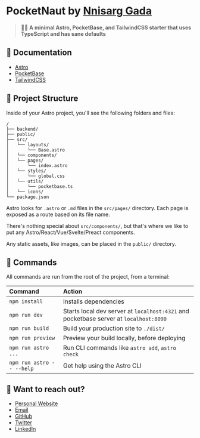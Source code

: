 # PocketNaut by [Nnisarg Gada](https://nnisarg.in)

> 🧑‍🚀 **A minimal Astro, PocketBase, and TailwindCSS starter that uses TypeScript and has sane defaults**

## 📖 Documentation

- [Astro](https://docs.astro.build)
- [PocketBase](https://pocketbase.io/docs)
- [TailwindCSS](https://tailwindcss.com/docs)

## 🚀 Project Structure

Inside of your Astro project, you'll see the following folders and files:

```text
/
├── backend/
├── public/
├── src/
│   └── layouts/
│       └── Base.astro
│   └── components/
│   └── pages/
│       └── index.astro
│   └── styles/
│       └── global.css
│   └── utils/
│       └── pocketbase.ts
│   └── icons/
└── package.json
```

Astro looks for `.astro` or `.md` files in the `src/pages/` directory. Each page is exposed as a route based on its file name.

There's nothing special about `src/components/`, but that's where we like to put any Astro/React/Vue/Svelte/Preact components.

Any static assets, like images, can be placed in the `public/` directory.

## 🧞 Commands

All commands are run from the root of the project, from a terminal:

| Command                   | Action                                                                                |
| :------------------------ | :------------------------------------------------------------------------------------ |
| `npm install`             | Installs dependencies                                                                 |
| `npm run dev`             | Starts local dev server at `localhost:4321` and pocketbase server at `localhost:8090` |
| `npm run build`           | Build your production site to `./dist/`                                               |
| `npm run preview`         | Preview your build locally, before deploying                                          |
| `npm run astro ...`       | Run CLI commands like `astro add`, `astro check`                                      |
| `npm run astro -- --help` | Get help using the Astro CLI                                                          |

## 👀 Want to reach out?

- [Personal Website](https://nnisarg.in)
- [Email](mailto:contact@nnisarg.in)
- [GitHub](https://github.com/nnisarggada)
- [Twitter](https://twitter.com/gadannisarg)
- [LinkedIn](https://www.linkedin.com/in/nnisarggada/)
